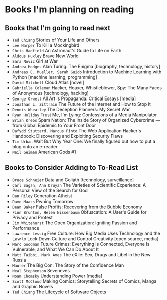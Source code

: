 # Books I'm planning on reading

## Books that I'm going to read next

* `Ted Chiang` Stories of Your Life and Others
* `Lee Harper` To Kill a Mockingbird
* `Chris Hadfield` An Astronaut's Guide to Life on Earth
* `Aldous Huxley` Brave New World
* `Sara Nović` Girl at War
* `Andrew Hodges` Alan Turing: The Enigma [biography, technology, history]
* `Andreas C. Mueller, Sarah Guido` Introduction to Machine Learning with Python [machine learning, programming]
* `David Mitchell` Cloud Atlas [novel]
* `Gabriella Coleman` Hacker, Hoaxer, Whistleblower, Spy: The Many Faces of Anonymous [technology, hacking]
* `George Orwell` All Art is Propaganda: Critical Essays [media]
* `Jonathan L. Zittrain` The Future of the Internet and How to Stop It
* `Dennis Wheatley` The Deception Planners: My Secret War
* `Ryan Holiday` Trust Me, I'm Lying: Confessions of a Media Manipulator
* `Brian Krebs` Spam Nation: The Inside Story of Organized Cybercrime — from Global Epidemic to Your Front Door
* `Dafydd Stuttard, Marcus Pinto` The Web Application Hacker's Handbook: Discovering and Exploiting Security Flaws
* `Tim Urban` Wait But Why Year One: We finally figured out how to put a blog onto an e-reader
* `Neil Geiman` American Gods #1

## Books to Consider Adding to To-Read List


* `Bruce Schneier` Data and Goliath [technology, surveillance]
* `Carl Sagan, Ann Druyan`  The Varieties of Scientific Experience: A Personal View of the Search for God
* `Dan Riley` Generation Atheist
* `Dave Maass` Pwning Tomorrow
* `Dean Baker` False Profits: Recovering from the Bubble Economy
* `Finn Brunton, Helen Nissenbaum` Obfuscation: A User's Guide for Privacy and Protest
* `Jim Whitehurst` The Open Organization: Igniting Passion and Performance
* `Lawrence Lessig` Free Culture: How Big Media Uses Technology and the Law to Lock Down Culture and Control Creativity [open source, media]
* `Marc Goodman` Future Crimes: Everything Is Connected, Everyone Is Vulnerable, and What We Can Do About It
* `Matt Taibbi, Mark Ames` The eXile: Sex, Drugs and Libel in the New Russia
* `Maurer` The Big Con: The Story of the Confidence Man
* `Neal Stephenson` Seveneves
* `Noam Chomsky` Understanding Power [media]
* `Scott McCloud` Making Comics: Storytelling Secrets of Comics, Manga and Graphic Novels
* `Ted Chiang` The Lifecycle of Software Objects
